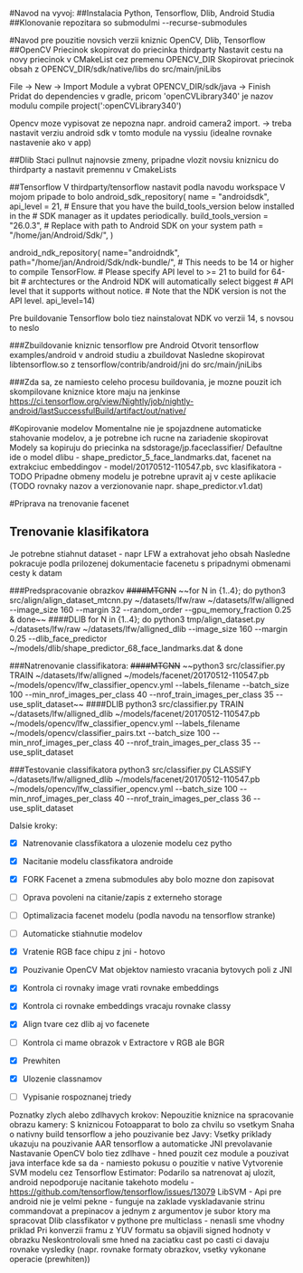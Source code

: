 #Navod na vyvoj:
##Instalacia Python, Tensorflow, Dlib, Android Studia
##Klonovanie repozitara so submodulmi --recurse-submodules

#Navod pre pouzitie novsich verzii kniznic OpenCV, Dlib, Tensorflow
##OpenCV
Priecinok skopirovat do priecinka thirdparty
Nastavit cestu na novy priecinok v CMakeList cez premenu OPENCV_DIR
Skopirovat priecinok obsah z OPENCV_DIR/sdk/native/libs do src/main/jniLibs

File -> New -> Import Module a vybrat OPENCV_DIR/sdk/java  -> Finish
Pridat do dependencies v gradle, pricom 'openCVLibrary340' je nazov modulu
compile project(':openCVLibrary340')

Opencv moze vypisovat ze nepozna napr. android camera2 import. -> treba nastavit verziu android sdk v tomto module
na vyssiu (idealne rovnake nastavenie ako v app)


##Dlib
Staci pullnut najnovsie zmeny, pripadne vlozit novsiu kniznicu do thirdparty a nastavit premennu v CmakeLists

##Tensorflow
V thirdparty/tensorflow nastavit podla navodu workspace
V mojom pripade to bolo
 android_sdk_repository(
                               name = "androidsdk",
                               api_level = 21,
                               # Ensure that you have the build_tools_version below installed in the
                               # SDK manager as it updates periodically.
                               build_tools_version = "26.0.3",
                               # Replace with path to Android SDK on your system
                               path = "/home/jan/Android/Sdk/",
                           )

 android_ndk_repository(
     name="androidndk",
     path="/home/jan/Android/Sdk/ndk-bundle/",
     # This needs to be 14 or higher to compile TensorFlow.
     # Please specify API level to >= 21 to build for 64-bit
     # archtectures or the Android NDK will automatically select biggest
     # API level that it supports without notice.
     # Note that the NDK version is not the API level.
     api_level=14)

Pre buildovanie Tensorflow bolo tiez nainstalovat NDK vo verzii 14, s novsou to neslo

###Zbuildovanie kniznic tensorflow pre Android
Otvorit tensorflow examples/android v android studiu a zbuildovat
Nasledne skopirovat libtensorflow.so z tensorflow/contrib/android/jni do src/main/jniLibs

###Zda sa, ze namiesto celeho procesu buildovania, je mozne pouzit ich skompilovane kniznice ktore maju na jenkinse
https://ci.tensorflow.org/view/Nightly/job/nightly-android/lastSuccessfulBuild/artifact/out/native/

#Kopirovanie modelov
Momentalne nie je spojazdnene automaticke stahovanie modelov, a je potrebne ich rucne na zariadenie skopirovat
Modely sa kopiruju do priecinka na sdstorage/jp.faceclassifier/
Defaultne ide o model dlibu - shape_predictor_5_face_landmarks.dat,
 facenet na extrakciuc embeddingov - model/20170512-110547.pb,
 svc klasifikatora - TODO
Pripadne obmeny modelu je potrebne upravit aj v ceste aplikacie (TODO rovnaky nazov a verzionovanie napr. shape_predictor.v1.dat)


#Priprava na trenovanie facenet
## Trenovanie klasifikatora
Je potrebne stiahnut dataset - napr LFW a extrahovat jeho obsah
Nasledne pokracuje podla prilozenej dokumentacie facenetu s pripadnymi obmenami cesty k datam

###Predspracovanie obrazkov
~~####MTCNN~~
~~for N in {1..4}; do python3 src/align/align_dataset_mtcnn.py ~/datasets/lfw/raw ~/datasets/lfw/alligned --image_size 160 --margin 32 --random_order --gpu_memory_fraction 0.25 & done~~
####DLIB
for N in {1..4}; do python3 tmp/align_dataset.py ~/datasets/lfw/raw ~/datasets/lfw/alligned_dlib --image_size 160 --margin 0.25 --dlib_face_predictor ~/models/dlib/shape_predictor_68_face_landmarks.dat & done

###Natrenovanie classifikatora:
~~####MTCNN~~
~~python3 src/classifier.py TRAIN ~/datasets/lfw/alligned ~/models/facenet/20170512-110547.pb  ~/models/opencv/lfw_classifier_opencv.yml --labels_filename  --batch_size 100 --min_nrof_images_per_class 40 --nrof_train_images_per_class 35 --use_split_dataset~~
####DLIB
python3 src/classifier.py TRAIN ~/datasets/lfw/alligned_dlib ~/models/facenet/20170512-110547.pb  ~/models/opencv/lfw_classifier_opencv.yml --labels_filename ~/models/opencv/classifier_pairs.txt --batch_size 100 --min_nrof_images_per_class 40 --nrof_train_images_per_class 35 --use_split_dataset

###Testovanie classifikatora
python3 src/classifier.py CLASSIFY ~/datasets/lfw/alligned_dlib ~/models/facenet/20170512-110547.pb  ~/models/opencv/lfw_classifier_opencv.yml --batch_size 100 --min_nrof_images_per_class 40 --nrof_train_images_per_class 36 --use_split_dataset

Dalsie kroky:

- [x] Natrenovanie classfikatora a ulozenie modelu cez pytho
- [x] Nacitanie modelu classfikatora androide
- [x] FORK Facenet a zmena submodules aby bolo mozne don zapisovat
- [ ] Oprava povoleni na citanie/zapis z externeho storage
- [ ] Optimalizacia facenet modelu (podla navodu na tensorflow stranke)
- [ ] Automaticke stiahnutie modelov
- [x] Vratenie RGB face chipu z jni - hotovo
- [x] Pouzivanie OpenCV Mat objektov namiesto vracania bytovych poli z JNI
- [x] Kontrola ci rovnaky image vrati rovnake embeddings
- [x] Kontrola ci rovnake embeddings vracaju rovnake classy
- [x] Align tvare cez dlib aj vo facenete
- [ ] Kontrola ci mame obrazok v Extractore v RGB ale BGR
- [x] Prewhiten
- [x] Ulozenie classnamov
- [ ] Vypisanie rospoznanej triedy


Poznatky zlych alebo zdlhavych krokov:
Nepouzitie kniznice na spracovanie obrazu kamery: S kniznicou Fotoapparat to bolo za chvilu so vsetkym
Snaha o nativny build tensorflow a jeho pouzivanie bez Javy: Vsetky priklady ukazuju na pouzivanie AAR tensorflow a automaticke JNI prevolavanie
Nastavanie OpenCV bolo tiez zdlhave - hned pouzit cez module a pouzivat java interface kde sa da - namiesto pokusu o pouzitie v native
Vytvorenie SVM modelu cez Tensorflow Estimator: Podarilo sa natrenovat aj ulozit, android nepodporuje nacitanie takehoto modelu - https://github.com/tensorflow/tensorflow/issues/13079
LibSVM - Api pre android nie je velmi pekne - funguje na zaklade vyskladavanie strinu commandovat a prepinacov a jednym z argumentov je subor ktory ma spracovat
Dlib classfikator v pythone pre multiclass - nenasli sme vhodny priklad
Pri konverzii framu z YUV formatu sa objavili signed hodnoty v obrazku
Neskontrolovali sme hned na zaciatku cast po casti ci davaju rovnake vysledky (napr. rovnake formaty obrazkov, vsetky vykonane operacie (prewhiten))


